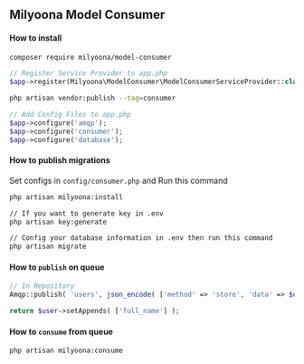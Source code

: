 ## Milyoona Model Consumer

#### How to install

```bash
composer require milyoona/model-consumer
```

```php
// Register Service Provider to app.php
$app->register(Milyoona\ModelConsumer\ModelConsumerServiceProvider::class);
```

```bash
php artisan vendor:publish --tag=consumer
```

```php
// Add Config Files to app.php
$app->configure('amqp');
$app->configure('consumer');
$app->configure('database');
```

#### How to publish migrations

Set configs in <code>config/consumer.php</code> and Run this command

```bash
php artisan milyoona:install

// If you want to generate key in .env
php artisan key:generate

// Config your database information in .env then run this command
php artisan migrate
```

#### How to <code>publish</code> on queue

```php
// In Repository
Amqp::publish( 'users', json_encode( ['method' => 'store', 'data' => $user->setAppends([])] ) ); // method: store, update, delete, forceDelete

return $user->setAppends( ['full_name'] );
```

#### How to <code>consume</code> from queue

```bash
php artisan milyoona:consume
```